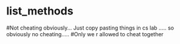 # list_methods
#Not cheating obviously...   Just copy pasting things in cs lab ..... so obviously no cheating.....
#Only we r allowed to cheat together 
